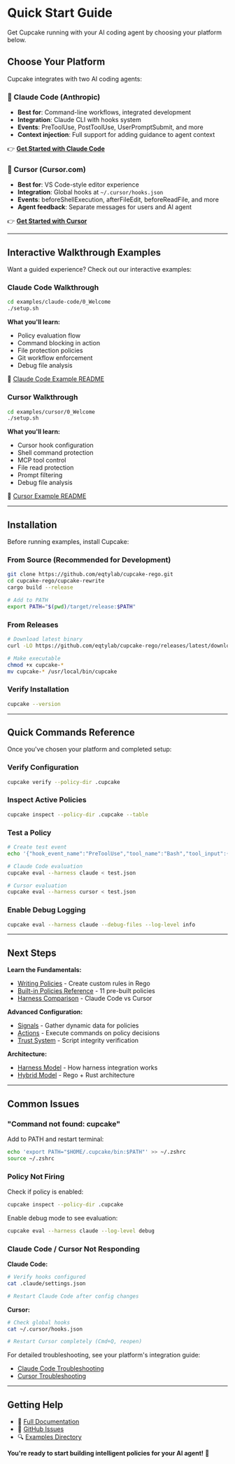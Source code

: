 # Quick Start Guide

Get Cupcake running with your AI coding agent by choosing your platform below.

## Choose Your Platform

Cupcake integrates with two AI coding agents:

### 🤖 Claude Code (Anthropic)
- **Best for**: Command-line workflows, integrated development
- **Integration**: Claude CLI with hooks system
- **Events**: PreToolUse, PostToolUse, UserPromptSubmit, and more
- **Context injection**: Full support for adding guidance to agent context

👉 [**Get Started with Claude Code**](./harnesses/claude-code.md)

### 🎯 Cursor (Cursor.com)
- **Best for**: VS Code-style editor experience
- **Integration**: Global hooks at `~/.cursor/hooks.json`
- **Events**: beforeShellExecution, afterFileEdit, beforeReadFile, and more
- **Agent feedback**: Separate messages for users and AI agent

👉 [**Get Started with Cursor**](./harnesses/cursor.md)

---

## Interactive Walkthrough Examples

Want a guided experience? Check out our interactive examples:

### Claude Code Walkthrough
```bash
cd examples/claude-code/0_Welcome
./setup.sh
```

**What you'll learn:**
- Policy evaluation flow
- Command blocking in action
- File protection policies
- Git workflow enforcement
- Debug file analysis

📖 [Claude Code Example README](../../examples/claude-code/0_Welcome/README.md)

### Cursor Walkthrough
```bash
cd examples/cursor/0_Welcome
./setup.sh
```

**What you'll learn:**
- Cursor hook configuration
- Shell command protection
- MCP tool control
- File read protection
- Prompt filtering
- Debug file analysis

📖 [Cursor Example README](../../examples/cursor/0_Welcome/README.md)

---

## Installation

Before running examples, install Cupcake:

### From Source (Recommended for Development)
```bash
git clone https://github.com/eqtylab/cupcake-rego.git
cd cupcake-rego/cupcake-rewrite
cargo build --release

# Add to PATH
export PATH="$(pwd)/target/release:$PATH"
```

### From Releases
```bash
# Download latest binary
curl -LO https://github.com/eqtylab/cupcake-rego/releases/latest/download/cupcake-$(uname -s)-$(uname -m)

# Make executable
chmod +x cupcake-*
mv cupcake-* /usr/local/bin/cupcake
```

### Verify Installation
```bash
cupcake --version
```

---

## Quick Commands Reference

Once you've chosen your platform and completed setup:

### Verify Configuration
```bash
cupcake verify --policy-dir .cupcake
```

### Inspect Active Policies
```bash
cupcake inspect --policy-dir .cupcake --table
```

### Test a Policy
```bash
# Create test event
echo '{"hook_event_name":"PreToolUse","tool_name":"Bash","tool_input":{"command":"rm -rf /"}}' > test.json

# Claude Code evaluation
cupcake eval --harness claude < test.json

# Cursor evaluation
cupcake eval --harness cursor < test.json
```

### Enable Debug Logging
```bash
cupcake eval --harness claude --debug-files --log-level info
```

---

## Next Steps

**Learn the Fundamentals:**
- [Writing Policies](./policies/writing-policies.md) - Create custom rules in Rego
- [Built-in Policies Reference](./policies/builtin-policies-reference.md) - 11 pre-built policies
- [Harness Comparison](./harnesses/harness-comparison.md) - Claude Code vs Cursor

**Advanced Configuration:**
- [Signals](./configuration/signals.md) - Gather dynamic data for policies
- [Actions](./configuration/actions.md) - Execute commands on policy decisions
- [Trust System](./cli/trust.md) - Script integrity verification

**Architecture:**
- [Harness Model](./architecture/harness-model.md) - How harness integration works
- [Hybrid Model](./architecture/hybrid-model.md) - Rego + Rust architecture

---

## Common Issues

### "Command not found: cupcake"
Add to PATH and restart terminal:
```bash
echo 'export PATH="$HOME/.cupcake/bin:$PATH"' >> ~/.zshrc
source ~/.zshrc
```

### Policy Not Firing
Check if policy is enabled:
```bash
cupcake inspect --policy-dir .cupcake
```

Enable debug mode to see evaluation:
```bash
cupcake eval --harness claude --log-level debug
```

### Claude Code / Cursor Not Responding
**Claude Code:**
```bash
# Verify hooks configured
cat .claude/settings.json

# Restart Claude Code after config changes
```

**Cursor:**
```bash
# Check global hooks
cat ~/.cursor/hooks.json

# Restart Cursor completely (Cmd+Q, reopen)
```

For detailed troubleshooting, see your platform's integration guide:
- [Claude Code Troubleshooting](./harnesses/claude-code.md#troubleshooting)
- [Cursor Troubleshooting](./harnesses/cursor.md#troubleshooting)

---

## Getting Help

- 📖 [Full Documentation](../README.md)
- 💬 [GitHub Issues](https://github.com/eqtylab/cupcake-rego/issues)
- 🔍 [Examples Directory](../../examples/)

**You're ready to start building intelligent policies for your AI agent!** 🎉
